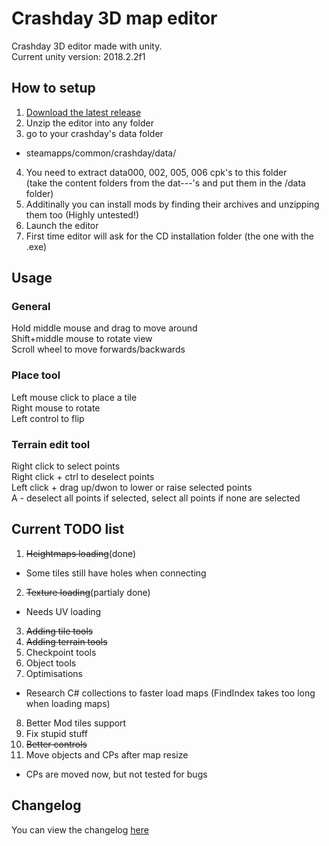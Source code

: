# Crashday 3D map editor
Crashday 3D editor made with unity.  
Current unity version: 2018.2.2f1

## How to setup
1. [Download the latest release](https://github.com/wurunduk/crashday-map-editor/releases)
2. Unzip the editor into any folder
3. go to your crashday's data folder
 * steamapps/common/crashday/data/
4. You need to extract data000, 002, 005, 006 cpk's to this folder  
 (take the content folders from the dat---'s and put them in the /data folder)
5. Additinally you can install mods by finding their archives and unzipping them too (Highly untested!)
6. Launch the editor
7. First time editor will ask for the CD installation folder (the one with the .exe)

## Usage
### General
Hold middle mouse and drag to move around  
Shift+middle mouse to rotate view  
Scroll wheel to move forwards/backwards  
### Place tool
Left mouse click to place a tile  
Right mouse to rotate  
Left control to flip  
### Terrain edit tool
Right click to select points  
Right click + ctrl to deselect points  
Left click + drag up/dwon to lower or raise selected points  
A - deselect all points if selected, select all points if none are selected  

## Current TODO list
1. ~~Heightmaps loading~~(done)
 * Some tiles still have holes when connecting
2. ~~Texture loading~~(partialy done)
 * Needs UV loading
3. ~~Adding tile tools~~
4. ~~Adding terrain tools~~
5. Checkpoint tools
6. Object tools
7. Optimisations
 * Research C# collections to faster load maps (FindIndex takes too long when loading maps)
8. Better Mod tiles support
9. Fix stupid stuff
10. ~~Better controls~~
11. Move objects and CPs after map resize
 * CPs are moved now, but not tested for bugs

 ## Changelog
 You can view the changelog [here](https://github.com/wurunduk/crashday-map-editor/blob/master/CHANGELOG.md)


